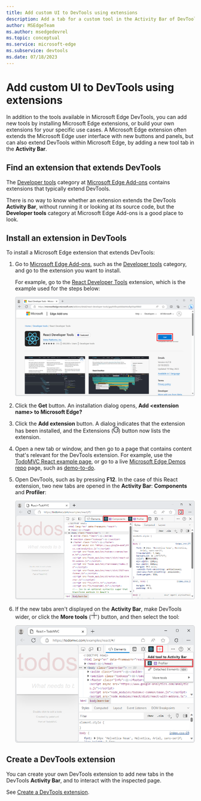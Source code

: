 ```yaml
---
title: Add custom UI to DevTools using extensions
description: Add a tab for a custom tool in the Activity Bar of DevTools by installing or creating a Microsoft Edge extension.
author: MSEdgeTeam
ms.author: msedgedevrel
ms.topic: conceptual
ms.service: microsoft-edge
ms.subservice: devtools
ms.date: 07/18/2023
---
```

# Add custom UI to DevTools using extensions

In addition to the tools available in Microsoft Edge DevTools, you can add new tools by installing Microsoft Edge extensions, or build your own extensions for your specific use cases.  A Microsoft Edge extension often extends the Microsoft Edge user interface with new buttons and panels, but can also extend DevTools within Microsoft Edge, by adding a new tool tab in the **Activity Bar**.


<!-- ====================================================================== -->
## Find an extension that extends DevTools

The [Developer tools](https://microsoftedge.microsoft.com/addons/category/Developer-Tools) category at [Microsoft Edge Add-ons](https://microsoftedge.microsoft.com/addons/) contains extensions that typically extend DevTools.

There is no way to know whether an extension extends the DevTools **Activity Bar**, without running it or looking at its source code, but the **Developer tools** category at Microsoft Edge Add-ons is a good place to look.


<!-- ====================================================================== -->
## Install an extension in DevTools

To install a Microsoft Edge extension that extends DevTools:

1. Go to [Microsoft Edge Add-ons](https://microsoftedge.microsoft.com/addons/), such as the [Developer tools](https://microsoftedge.microsoft.com/addons/category/Developer-Tools) category, and go to the extension you want to install.

   For example, go to the [React Developer Tools](https://microsoftedge.microsoft.com/addons/detail/react-developer-tools/gpphkfbcpidddadnkolkpfckpihlkkil) extension, which is the example used for the steps below:

   ![The React Developer Tools page at Microsoft Edge Add-ons](./extensions-images/react-add-on-listing.png)

1. Click the **Get** button.  An installation dialog opens, **Add \<extension name\> to Microsoft Edge?**

1. Click the **Add extension** button.  A dialog indicates that the extension has been installed, and the Extensions (![Extensions icon](./extensions-images/extensions-icon.png)) button now lists the extension.

1. Open a new tab or window, and then go to a page that contains content that's relevant for the DevTools extension.  For example, use the [TodoMVC React example page](https://todomvc.com/examples/react/dist/), or go to a live [Microsoft Edge Demos repo](https://github.com/MicrosoftEdge/Demos#demos) page, such as [demo-to-do](https://microsoftedge.github.io/Demos/demo-to-do/).

1. Open DevTools, such as by pressing **F12**.  In the case of this React extension, two new tabs are opened in the **Activity Bar**: **Components** and **Profiler**:

   ![DevTools, showing the two new React extension tool tabs](./extensions-images/react-extensions-panels.png)

1. If the new tabs aren't displayed on the **Activity Bar**, make DevTools wider, or click the **More tools** (![More tools icon](./extensions-images/more-tools-icon.png)) button, and then select the tool:

   ![More tools button in DevTools to add tool to Activity Bar](./extensions-images/more-tools-add-tool.png)


<!-- ====================================================================== -->
## Create a DevTools extension

You can create your own DevTools extension to add new tabs in the DevTools **Activity Bar**, and to interact with the inspected page.

See [Create a DevTools extension](../../extensions/developer-guide/devtools-extension.md).
